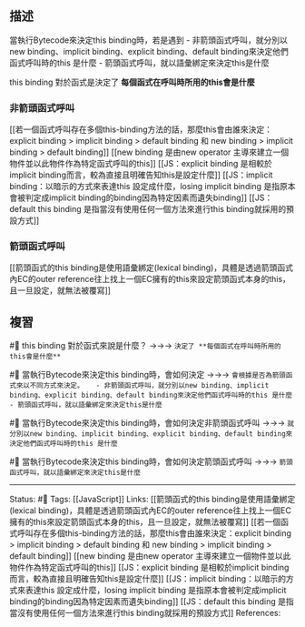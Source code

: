 ## 描述


當執行Bytecode來決定this binding時，若是遇到
	- 非箭頭函式呼叫，就分別以new binding、implicit binding、explicit binding、default binding來決定他們函式呼叫時的this 是什麼
	- 箭頭函式呼叫，就以語彙綁定來決定this是什麼

this binding 對於函式是決定了 **每個函式在呼叫時所用的this會是什麼**


### 非箭頭函式呼叫

[[若一個函式呼叫存在多個this-binding方法的話，那麼this會由誰來決定：explicit binding > implicit binding > default binding 和 new binding > implicit binding > default binding]]
[[new binding 是由new operator 主導來建立一個物件並以此物件作為特定函式呼叫的this]]
[[JS：explicit binding 是相較於implicit binding而言，較為直接且明確告知this是設定什麼]]
[[JS：implicit binding：以暗示的方式來表達this 設定成什麼，losing implicit binding 是指原本會被判定成implicit binding的binding因為特定因素而遺失binding]]
[[JS：default this binding 是指當沒有使用任何一個方法來進行this binding就採用的預設方式]]


### 箭頭函式呼叫

[[箭頭函式的this binding是使用語彙綁定(lexical binding)，具體是透過箭頭函式內EC的outer reference往上找上一個EC擁有的this來設定箭頭函式本身的this，且一旦設定，就無法被覆寫]]

## 複習
#🧠 this binding 對於函式來說是什麼？ ->->-> `決定了 **每個函式在呼叫時所用的this會是什麼**`
<!--SR:!2023-02-01,72,250-->


#🧠 當執行Bytecode來決定this binding時，會如何決定 ->->-> `會根據是否為箭頭函式來以不同方式來決定。	- 非箭頭函式呼叫，就分別以new binding、implicit binding、explicit binding、default binding來決定他們函式呼叫時的this 是什麼 - 箭頭函式呼叫，就以語彙綁定來決定this是什麼`
<!--SR:!2023-04-20,114,250-->

#🧠 當執行Bytecode來決定this binding時，會如何決定非箭頭函式呼叫 ->->-> `就分別以new binding、implicit binding、explicit binding、default binding來決定他們函式呼叫時的this 是什麼`
<!--SR:!2023-01-28,69,250-->

#🧠 當執行Bytecode來決定this binding時，會如何決定箭頭函式呼叫 ->->-> `箭頭函式呼叫，就以語彙綁定來決定this是什麼`
<!--SR:!2023-01-13,58,250-->


---
Status: #🌱 
Tags:
[[JavaScript]]
Links:
[[箭頭函式的this binding是使用語彙綁定(lexical binding)，具體是透過箭頭函式內EC的outer reference往上找上一個EC擁有的this來設定箭頭函式本身的this，且一旦設定，就無法被覆寫]]
[[若一個函式呼叫存在多個this-binding方法的話，那麼this會由誰來決定：explicit binding > implicit binding > default binding 和 new binding > implicit binding > default binding]]
[[new binding 是由new operator 主導來建立一個物件並以此物件作為特定函式呼叫的this]]
[[JS：explicit binding 是相較於implicit binding而言，較為直接且明確告知this是設定什麼]]
[[JS：implicit binding：以暗示的方式來表達this 設定成什麼，losing implicit binding 是指原本會被判定成implicit binding的binding因為特定因素而遺失binding]]
[[JS：default this binding 是指當沒有使用任何一個方法來進行this binding就採用的預設方式]]
References: